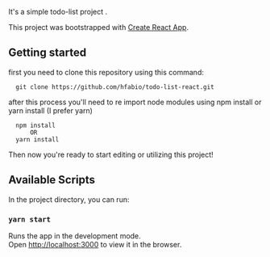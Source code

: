 It's a simple todo-list project .

This project was bootstrapped with [Create React App](https://github.com/facebook/create-react-app).

## Getting started

first you need to clone this repository using this command:

```
  git clone https://github.com/hfabio/todo-list-react.git
```

after this process you'll need to re import node modules using npm install or yarn install (I prefer yarn)
```
  npm install
      OR
  yarn install
```

Then now you're ready to start editing or utilizing this project!

## Available Scripts

In the project directory, you can run:

### `yarn start`

Runs the app in the development mode.<br>
Open [http://localhost:3000](http://localhost:3000) to view it in the browser.


